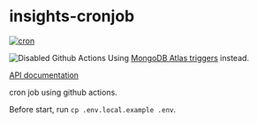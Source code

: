 # insights-cronjob
[![cron](https://github.com/SoftMaple/insights-cronjob/actions/workflows/main.yml/badge.svg)](https://github.com/SoftMaple/insights-cronjob/actions/workflows/main.yml)

![Disabled Github Actions](https://ik.imagekit.io/1winv85cn8g/SoftMaple/CRON/disable-github-action_geKFGNyx9.png)
Using [MongoDB Atlas triggers](https://docs.atlas.mongodb.com/triggers) instead.

[API documentation](https://docs.github.com/en/rest/reference/repository-metrics#traffic)

cron job using github actions.

Before start, run `cp .env.local.example .env`.
